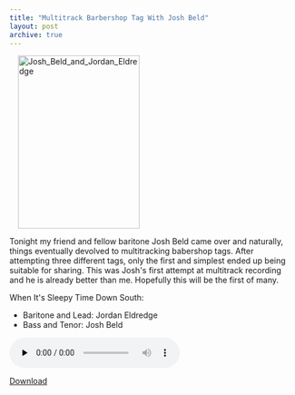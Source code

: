 ```yaml
---
title: "Multitrack Barbershop Tag With Josh Beld"
layout: post
archive: true
---
```


<a href="http://blog.classicalcode.com/wp-content/uploads/2009/11/Josh_Beld_and_Jordan_Eldredge.jpg"><img class="size-full wp-image-676 alignright" style="margin-left: 15px; margin-right: 15px;" title="Josh_Beld_and_Jordan_Eldredge" src="http://blog.classicalcode.com/wp-content/uploads/2009/11/Josh_Beld_and_Jordan_Eldredge.jpg" alt="Josh_Beld_and_Jordan_Eldredge" width="214" height="305" /></a>

Tonight my friend and fellow baritone Josh Beld came over and naturally, things eventually devolved to multitracking babershop tags. After attempting three different tags, only the first and simplest ended up being suitable for sharing. This was Josh's first attempt at multitrack recording and he is already better than me. Hopefully this will be the first of many.

When It's Sleepy Time Down South:
<ul>
	<li>Baritone and Lead: Jordan Eldredge</li>
	<li>Bass and Tenor: Josh Beld</li>
</ul>

<audio id="wp_mep_19" src="http://blog.classicalcode.com/wp-content/uploads/2009/11/When-Its-Sleepytime-Down-South-Feat.-Josh-Beld.mp3" type="audio/mp3"    controls="controls" preload="none"  ></audio>

<a href="http://blog.classicalcode.com/wp-content/uploads/2009/11/When-Its-Sleepytime-Down-South-Feat.-Josh-Beld.mp3">Download</a>
